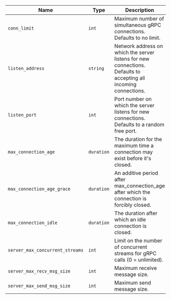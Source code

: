 | Name  | Type  | Description  | Default  | Required |
| ----- | ----- | ------------ | -------- | -------- |
| `conn_limit` | `int` | Maximum number of simultaneous gRPC connections. Defaults to no limit. | `0` | no |
| `listen_address` | `string` | Network address on which the server listens for new connections. Defaults to accepting all incoming connections. | `""` | no |
| `listen_port` | `int` | Port number on which the server listens for new connections. Defaults to a random free port. | `0` | no |
| `max_connection_age` | `duration` | The duration for the maximum time a connection may exist before it's closed. | `"infinity"` | no |
| `max_connection_age_grace` | `duration` | An additive period after max_connection_age after which the connection is forcibly closed. | `"infinity"` | no |
| `max_connection_idle` | `duration` | The duration after which an idle connection is closed. | `"infinity"` | no |
| `server_max_concurrent_streams` | `int` | Limit on the number of concurrent streams for gRPC calls (0 = unlimited). | `100` | no |
| `server_max_recv_msg_size` | `int` | Maximum receive message size. |  | no |
| `server_max_send_msg_size` | `int` | Maximum send message size. |  | no |
